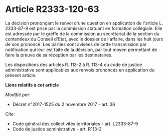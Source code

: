 # Article R2333-120-63

La décision prononçant le renvoi d'une question en application de l'article L. 2333-87-9 est prise par la commission statuant
en formation collégiale. Elle est adressée par le greffe de la commission au secrétariat de la section du contentieux du
Conseil d'Etat, avec le dossier de l'affaire, dans les huit jours de son prononcé. Les parties sont avisées de cette
transmission par notification qui leur est faite de la décision, par tout moyen permettant de faire la preuve de sa réception
par les destinataires.

Les dispositions des articles R. 113-2 à R. 113-4 du code de justice administrative sont applicables aux renvois prononcés en
application du présent article.

**Liens relatifs à cet article**

_Modifié par_:

  - Décret n°2017-1525 du 2 novembre 2017 - art. 36

_Cite_:

  - Code général des collectivités territoriales - art. L2333-87-9
  - Code de justice administrative - art. R113-2
